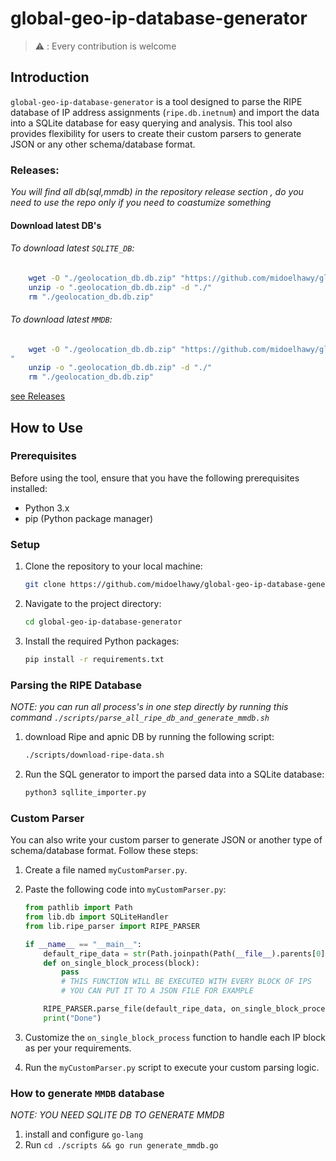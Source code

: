 # global-geo-ip-database-generator

> ⚠️ : Every contribution is welcome

## Introduction

`global-geo-ip-database-generator` is a tool designed to parse the RIPE database of IP address assignments (`ripe.db.inetnum`) and import the data into a SQLite database for easy querying and analysis. This tool also provides flexibility for users to create their custom parsers to generate JSON or any other schema/database format.




### Releases:

*You will find all db(sql,mmdb) in the repository release section , do you need to use the repo only if you need to coastumize something*

#### Download latest DB's

###### To download latest `SQLITE_DB`:

```bash
    wget -O "./geolocation_db.db.zip" "https://github.com/midoelhawy/global-geo-ip-database-generator/releases/latest/download/db.sqlite.zip"
    unzip -o ".geolocation_db.db.zip" -d "./"
    rm "./geolocation_db.db.zip"

```

###### To download latest `MMDB`:

```bash
    wget -O "./geolocation_db.db.zip" "https://github.com/midoelhawy/global-geo-ip-database-generator/releases/latest/download/ASN_COUNTRY_AND_CITY.mmdb
"
    unzip -o ".geolocation_db.db.zip" -d "./"
    rm "./geolocation_db.db.zip"

```


[see Releases](https://github.com/midoelhawy/global-geo-ip-database-generator/releaseshttps:/)

## How to Use

### Prerequisites

Before using the tool, ensure that you have the following prerequisites installed:

- Python 3.x
- pip (Python package manager)

### Setup

1. Clone the repository to your local machine:

   ```bash
   git clone https://github.com/midoelhawy/global-geo-ip-database-generator.git
   ```
2. Navigate to the project directory:

   ```bash
   cd global-geo-ip-database-generator
   ```
3. Install the required Python packages:

   ```bash
   pip install -r requirements.txt
   ```

### Parsing the RIPE Database

*NOTE: you can run all process's in one step directly by running this command `./scripts/parse_all_ripe_db_and_generate_mmdb.sh`*

1. download Ripe and apnic DB by running the following script:

   ```bash
   ./scripts/download-ripe-data.sh
   ```
2. Run the SQL generator to import the parsed data into a SQLite database:

   ```bash
   python3 sqllite_importer.py
   ```

### Custom Parser

You can also write your custom parser to generate JSON or another type of schema/database format. Follow these steps:

1. Create a file named `myCustomParser.py`.
2. Paste the following code into `myCustomParser.py`:

   ```python
   from pathlib import Path
   from lib.db import SQLiteHandler
   from lib.ripe_parser import RIPE_PARSER

   if __name__ == "__main__":
       default_ripe_data = str(Path.joinpath(Path(__file__).parents[0],'db/ripe.db.inetnum')) # PUT HERE YOUR FILE PATH
       def on_single_block_process(block):
           pass
           # THIS FUNCTION WILL BE EXECUTED WITH EVERY BLOCK OF IPS 
           # YOU CAN PUT IT TO A JSON FILE FOR EXAMPLE 

       RIPE_PARSER.parse_file(default_ripe_data, on_single_block_process)
       print("Done")
   ```
3. Customize the `on_single_block_process` function to handle each IP block as per your requirements.
4. Run the `myCustomParser.py` script to execute your custom parsing logic.

### How to generate `MMDB` database

*NOTE: YOU NEED SQLITE DB TO GENERATE MMDB*

1. install and configure `go-lang`
2. Run `cd ./scripts && go run generate_mmdb.go`
